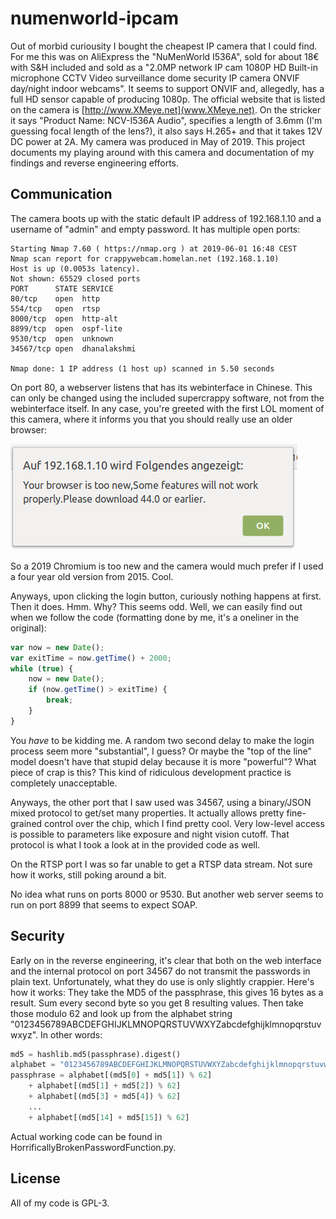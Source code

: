# numenworld-ipcam
Out of morbid curiousity I bought the cheapest IP camera that I could find. For
me this was on AliExpress the "NuMenWorld I536A", sold for about 18€ with S&H
included and sold as a "2.0MP network IP cam 1080P HD Built-in microphone CCTV
Video surveillance dome security IP camera ONVIF day/night indoor webcams". It
seems to support ONVIF and, allegedly, has a full HD sensor capable of
producing 1080p. The official website that is listed on the camera is
[http://www.XMeye.net](www.XMeye.net). On the stricker it says "Product Name:
NCV-I536A Audio", specifies a length of 3.6mm (I'm guessing focal length of the
lens?), it also says H.265+ and that it takes 12V DC power at 2A. My camera was
produced in May of 2019. This project documents my playing around with this
camera and documentation of my findings and reverse engineering efforts.

## Communication
The camera boots up with the static default IP address of 192.168.1.10 and a
username of "admin" and empty password. It has multiple open ports:

```
Starting Nmap 7.60 ( https://nmap.org ) at 2019-06-01 16:48 CEST
Nmap scan report for crappywebcam.homelan.net (192.168.1.10)
Host is up (0.0053s latency).
Not shown: 65529 closed ports
PORT      STATE SERVICE
80/tcp    open  http
554/tcp   open  rtsp
8000/tcp  open  http-alt
8899/tcp  open  ospf-lite
9530/tcp  open  unknown
34567/tcp open  dhanalakshmi

Nmap done: 1 IP address (1 host up) scanned in 5.50 seconds
```

On port 80, a webserver listens that has its webinterface in Chinese. This can
only be changed using the included supercrappy software, not from the
webinterface itself. In any case, you're greeted with the first LOL moment of
this camera, where it informs you that you should really use an older browser:

![Camera demands old browser](/doc/img/old-webbrowsers-rule.png)

So a 2019 Chromium is too new and the camera would much prefer if I used a four
year old version from 2015. Cool.

Anyways, upon clicking the login button, curiously nothing happens at first.
Then it does. Hmm. Why? This seems odd. Well, we can easily find out when we
follow the code (formatting done by me, it's a oneliner in the original):

```javascript
var now = new Date(); 
var exitTime = now.getTime() + 2000; 
while (true) { 
	now = new Date(); 
	if (now.getTime() > exitTime) {	
		break;
	}
} 
```

You *have* to be kidding me. A random two second delay to make the login
process seem more "substantial", I guess? Or maybe the "top of the line" model
doesn't have that stupid delay because it is more "powerful"? What piece of
crap is this? This kind of ridiculous development practice is completely
unacceptable.

Anyways, the other port that I saw used was 34567, using a binary/JSON mixed
protocol to get/set many properties. It actually allows pretty fine-grained
control over the chip, which I find pretty cool. Very low-level access is
possible to parameters like exposure and night vision cutoff. That protocol is
what I took a look at in the provided code as well.

On the RTSP port I was so far unable to get a RTSP data stream. Not sure how it
works, still poking around a bit.

No idea what runs on ports 8000 or 9530. But another web server seems to run on
port 8899 that seems to expect SOAP.

## Security
Early on in the reverse engineering, it's clear that both on the web interface
and the internal protocol on port 34567 do not transmit the passwords in plain
text. Unfortunately, what they do use is only slightly crappier. Here's how it
works: They take the MD5 of the passphrase, this gives 16 bytes as a result.
Sum every second byte so you get 8 resulting values. Then take those modulo 62
and look up from the alphabet string
"0123456789ABCDEFGHIJKLMNOPQRSTUVWXYZabcdefghijklmnopqrstuvwxyz". In other
words:

```python
md5 = hashlib.md5(passphrase).digest()
alphabet = "0123456789ABCDEFGHIJKLMNOPQRSTUVWXYZabcdefghijklmnopqrstuvwxyz"
passphrase = alphabet[(md5[0] + md5[1]) % 62]
	+ alphabet[(md5[1] + md5[2]) % 62]
	+ alphabet[(md5[3] + md5[4]) % 62]
	...
	+ alphabet[(md5[14] + md5[15]) % 62]
```

Actual working code can be found in HorrificallyBrokenPasswordFunction.py.

## License
All of my code is GPL-3.
